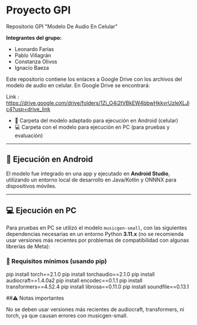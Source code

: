 # Proyecto GPI  
Repositorio GPI "Modelo De Audio En Celular"  


**Integrantes del grupo:**
- Leonardo Farías  
- Pablo Villagrán  
- Constanza Olivos  
- Ignacio Baeza  


Este repositorio contiene los enlaces a Google Drive con los archivos del modelo de audio en celular. En Google Drive se encontrará:

Link : https://drive.google.com/drive/folders/1Zj_O4i2tVBkEW4bbwHkkvrUzIeXLJic4?usp=drive_link

- 📱 Carpeta del modelo adaptado para ejecución en Android (celular) 
- 💻 Carpeta con el modelo para ejecución en PC (para pruebas y evaluación)

---

## 📱 Ejecución en Android
El modelo fue integrado en una app y ejecutado en **Android Studio**, utilizando un entorno local de desarrollo en Java/Kotlin y ONNNX para dispositivos móviles.

---

## 💻 Ejecución en PC
Para pruebas en PC se utilizó el modelo `musicgen-small`, con las siguientes dependencias necesarias en un entorno Python **3.11.x** (no se recomienda usar versiones más recientes por problemas de compatibilidad con algunas librerías de Meta):

### 🧪 Requisitos mínimos (usando pip)

pip install torch==2.1.0
pip install torchaudio==2.1.0
pip install audiocraft==1.4.0a2
pip install encodec==0.1.1
pip install transformers==4.52.4
pip install librosa==0.11.0
pip install soundfile==0.13.1

##⚠️ Notas importantes

No se deben usar versiones más recientes de audiocraft, transformers, ni torch, ya que causan errores con musicgen-small.

